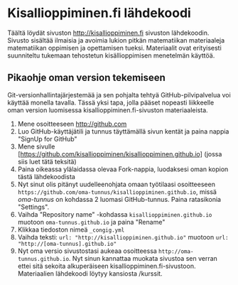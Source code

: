 # Kisallioppiminen.fi lähdekoodi
Täältä löydät sivuston http://kisallioppiminen.fi sivuston lähdekoodin. Sivusto sisältää ilmaisia ja avoimia lukion pitkän matematiikan materiaaleja matematiikan oppimisen ja opettamisen tueksi. Materiaalit ovat erityisesti suunniteltu tukemaan tehostetun kisällioppimisen menetelmän käyttöä.

## Pikaohje oman version tekemiseen 
Git-versionhallintajärjestemää ja sen pohjalta tehtyä GitHub-pilvipalvelua voi käyttää monella tavalla. Tässä yksi tapa, jolla pääset nopeasti liikkeelle oman version luomisessa kisallioppiminen.fi-sivuston materiaaleista.

1. Mene osoitteeseen http://github.com
2. Luo GitHub-käyttäjätili ja tunnus täyttämällä sivun kentät ja paina nappia "SignUp for GitHub"
3. Mene sivulle [https://github.com/kisallioppiminen/kisallioppiminen.github.io] (jossa siis luet tätä teksitä)
4. Paina oikeassa ylälaidassa olevaa Fork-nappia, luodaksesi oman kopion tästä lähdekoodista
5. Nyt sinut olis pitänyt uudelleenohjata omaan työtilaasi osoitteeseen `https://github.com/oma-tunnus/kisallioppiminen.github.io`, missä *oma-tunnus* on kohdassa 2 luomasi GitHub-tunnus. Paina ratasikonia "Settings".
6. Vaihda "Repository name" -kohdassa `kisallioppiminen.github.io` muotoon `oma-tunnus.github.io` ja paina "Rename"
7. Klikkaa tiedoston nimeä `_congig.yml`
8. Vaihda teksti: `url: "http://kisallioppiminen.github.io"` muotoon `url: "http://[oma-tunnus].github.io"`
9. Nyt oma versio sivustostasi aukeaa osoitteessa `http://oma-tunnus.github.io`. Nyt sinun kannattaa muokata sivustoa sen verran ettei sitä sekoita alkuperäiseen kisallioppiminen.fi-sivustoon. Materiaalien lähdekoodi löytyy kansiosta /kurssit. 
